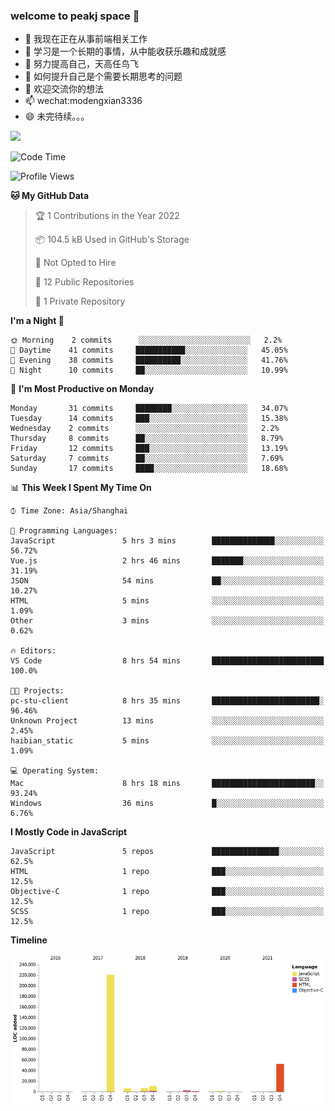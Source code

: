 ### welcome to peakj space 👋



- 🔭 我现在正在从事前端相关工作
- 🌱 学习是一个长期的事情，从中能收获乐趣和成就感
- 👯 努力提高自己，天高任鸟飞
- 🤔 如何提升自己是个需要长期思考的问题
- 💬 欢迎交流你的想法
- 📫 wechat:modengxian3336
- 😄 未完待续。。。

![](https://s2.ax1x.com/2019/06/28/ZKxc4J.jpg)

<!--START_SECTION:waka-->
![Code Time](http://img.shields.io/badge/Code%20Time-854%20hrs%2039%20mins-blue)

![Profile Views](http://img.shields.io/badge/Profile%20Views-0-blue)

**🐱 My GitHub Data** 

> 🏆 1 Contributions in the Year 2022
 > 
> 📦 104.5 kB Used in GitHub's Storage 
 > 
> 🚫 Not Opted to Hire
 > 
> 📜 12 Public Repositories 
 > 
> 🔑 1 Private Repository 
 > 
**I'm a Night 🦉** 

```text
🌞 Morning    2 commits      ░░░░░░░░░░░░░░░░░░░░░░░░░   2.2% 
🌆 Daytime    41 commits     ███████████░░░░░░░░░░░░░░   45.05% 
🌃 Evening    38 commits     ██████████░░░░░░░░░░░░░░░   41.76% 
🌙 Night      10 commits     ██░░░░░░░░░░░░░░░░░░░░░░░   10.99%

```
📅 **I'm Most Productive on Monday** 

```text
Monday       31 commits     ████████░░░░░░░░░░░░░░░░░   34.07% 
Tuesday      14 commits     ███░░░░░░░░░░░░░░░░░░░░░░   15.38% 
Wednesday    2 commits      ░░░░░░░░░░░░░░░░░░░░░░░░░   2.2% 
Thursday     8 commits      ██░░░░░░░░░░░░░░░░░░░░░░░   8.79% 
Friday       12 commits     ███░░░░░░░░░░░░░░░░░░░░░░   13.19% 
Saturday     7 commits      ██░░░░░░░░░░░░░░░░░░░░░░░   7.69% 
Sunday       17 commits     ████░░░░░░░░░░░░░░░░░░░░░   18.68%

```


📊 **This Week I Spent My Time On** 

```text
⌚︎ Time Zone: Asia/Shanghai

💬 Programming Languages: 
JavaScript               5 hrs 3 mins        ██████████████░░░░░░░░░░░   56.72% 
Vue.js                   2 hrs 46 mins       ███████░░░░░░░░░░░░░░░░░░   31.19% 
JSON                     54 mins             ██░░░░░░░░░░░░░░░░░░░░░░░   10.27% 
HTML                     5 mins              ░░░░░░░░░░░░░░░░░░░░░░░░░   1.09% 
Other                    3 mins              ░░░░░░░░░░░░░░░░░░░░░░░░░   0.62%

🔥 Editors: 
VS Code                  8 hrs 54 mins       █████████████████████████   100.0%

🐱‍💻 Projects: 
pc-stu-client            8 hrs 35 mins       ████████████████████████░   96.46% 
Unknown Project          13 mins             ░░░░░░░░░░░░░░░░░░░░░░░░░   2.45% 
haibian_static           5 mins              ░░░░░░░░░░░░░░░░░░░░░░░░░   1.09%

💻 Operating System: 
Mac                      8 hrs 18 mins       ███████████████████████░░   93.24% 
Windows                  36 mins             █░░░░░░░░░░░░░░░░░░░░░░░░   6.76%

```

**I Mostly Code in JavaScript** 

```text
JavaScript               5 repos             ███████████████░░░░░░░░░░   62.5% 
HTML                     1 repo              ███░░░░░░░░░░░░░░░░░░░░░░   12.5% 
Objective-C              1 repo              ███░░░░░░░░░░░░░░░░░░░░░░   12.5% 
SCSS                     1 repo              ███░░░░░░░░░░░░░░░░░░░░░░   12.5%

```


**Timeline**

![Chart not found](https://raw.githubusercontent.com/PeakJ/PeakJ/master/charts/bar_graph.png) 


<!--END_SECTION:waka-->

